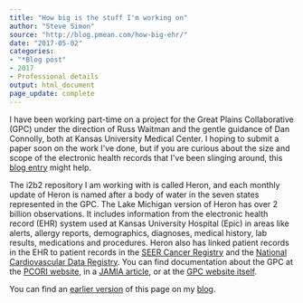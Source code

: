 ```yaml
---
title: "How big is the stuff I'm working on"
author: "Steve Simon"
source: "http://blog.pmean.com/how-big-ehr/"
date: "2017-05-02"
categories:
- "*Blog post"
- 2017
- Professional details
output: html_document
page_update: complete
---
```


I have been working part-time on a project for the Great Plains Collaborative (GPC) under the direction of Russ Waitman and the gentle guidance of Dan Connolly, both at Kansas University Medical Center. I hoping to submit a paper soon on the work I've done, but if you are curious about the size and scope of the electronic health records that I've been slinging around, this [blog entry][inf1] might help.

<!---More--->

The i2b2 repository I am working with is called Heron, and each monthly update of Heron is named after a body of water in the seven states represented in the GPC. The Lake Michigan version of Heron has over 2 billion observations. It includes information from the electronic health record (EHR) system used at Kansas University Hospital (Epic) in areas like alerts, allergy reports, demographics, diagnoses, medical history, lab results, medications and procedures. Heron also has linked patient records in the EHR to patient records in the [SEER Cancer Registry][inf2] and the [National Cardiovascular Data Registry][inf3]. You can find documentation about the GPC at the [PCORI website][inf4], in a [JAMIA article][inf5], or at the [GPC website itself][inf6].

You can find an [earlier version][sim1] of this page on my [blog][sim2].

[sim1]: http://blog.pmean.com/how-big-ehr/
[sim2]: http://blog.pmean.com

[inf1]: https://informatics.kumc.edu/work/blog/heron-michigan-update
[inf2]: https://seer.cancer.gov/registries/
[inf3]: https://cvquality.acc.org/NCDR-Home.aspx
[inf4]: http://www.pcori.org/research-results/2013/greater-plains-collaborative-gpc
[inf5]: https://www.ncbi.nlm.nih.gov/pmc/articles/PMC4078294/
[inf6]: http://www.gpcnetwork.org/
